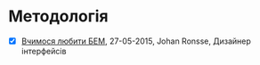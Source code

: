 # Методологія
* [x] [Вчимося любити БЕМ](https://css-tricks.com/bem-101/), 27-05-2015, Johan Ronsse, Дизайнер інтерфейсів
 
